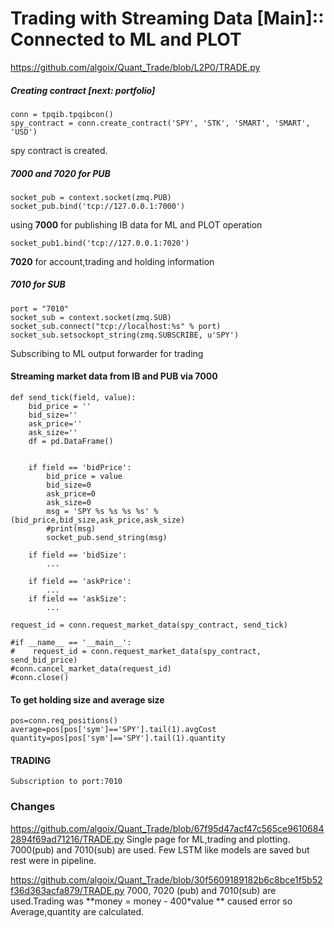 # Trading with Streaming Data [Main]:: Connected to ML and PLOT

https://github.com/algoix/Quant_Trade/blob/L2P0/TRADE.py

##### Creating contract [next: portfolio]  
    conn = tpqib.tpqibcon()
    spy_contract = conn.create_contract('SPY', 'STK', 'SMART', 'SMART', 'USD')
spy contract is created.

##### 7000 and 7020 for PUB
    socket_pub = context.socket(zmq.PUB)
    socket_pub.bind('tcp://127.0.0.1:7000')
using **7000** for publishing IB data for ML and PLOT operation    

    socket_pub1.bind('tcp://127.0.0.1:7020')
**7020** for account,trading and holding information

##### 7010 for SUB
    port = "7010"
    socket_sub = context.socket(zmq.SUB)
    socket_sub.connect("tcp://localhost:%s" % port)
    socket_sub.setsockopt_string(zmq.SUBSCRIBE, u'SPY')
    
Subscribing to ML output forwarder for trading

#### Streaming market data from IB and PUB via 7000
    def send_tick(field, value):
        bid_price = ''
        bid_size=''
        ask_price=''
        ask_size=''
        df = pd.DataFrame()
    
   
        if field == 'bidPrice':
            bid_price = value
            bid_size=0
            ask_price=0
            ask_size=0
            msg = 'SPY %s %s %s %s' %(bid_price,bid_size,ask_price,ask_size)
            #print(msg)
            socket_pub.send_string(msg)
        
        if field == 'bidSize':
            ...
        
        if field == 'askPrice':
            ...
        if field == 'askSize':
            ...

    request_id = conn.request_market_data(spy_contract, send_tick)        
        
    #if __name__ == '__main__':
    #    request_id = conn.request_market_data(spy_contract, send_bid_price)
    #conn.cancel_market_data(request_id)
    #conn.close()  
  
#### To get holding size and average size
    pos=conn.req_positions()
    average=pos[pos['sym']=='SPY'].tail(1).avgCost
    quantity=pos[pos['sym']=='SPY'].tail(1).quantity

#### TRADING
    Subscription to port:7010    



### Changes
https://github.com/algoix/Quant_Trade/blob/67f95d47acf47c565ce96106842894f69ad71216/TRADE.py
Single page for ML,trading and plotting. 7000(pub) and 7010(sub) are used. Few LSTM like models are saved but rest were in pipeline. 

https://github.com/algoix/Quant_Trade/blob/30f5609189182b6c8bce1f5b52f36d363acfa879/TRADE.py
7000, 7020 (pub) and 7010(sub) are used.Trading was  **money = money - 400*value ** caused error so  Average,quantity are calculated. 

